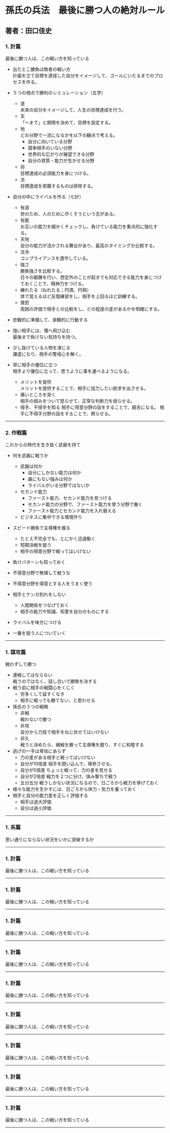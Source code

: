# 孫氏の兵法　最後に勝つ人の絶対ルール
## 著者：田口佳史

### 1. 計篇  
最後に勝つ人は、この戦い方を知っている  

- 出たとこ勝負は敗者の戦い方  
計画を立て目標を達成した自分をイメージして、ゴールにいたるまでのプロセスを作る。  

- ５つの視点で勝利のシミュレーション（五字）  
    - 道  
        未来の自分をイメージして、人生の目標達成を行う。  
    - 天  
        「～まで」と期限を決めて、目標を設定する。  
    - 地  
        どの分野で一流になるかを以下の観点で考える。  
        - 自分に向いている分野  
        - 競争相手のいない分野  
        - 世界的な広がりが展望できる分野  
        - 自分の資質・能力が生かせる分野  
    - 将  
        目標達成の必須能力を身につける。
    - 法  
        目標達成を邪魔するものは排除する。

- 自分の中にライバルを作る（七計）
    - 有道  
        世のため、人のために尽くそうという志がある。
    - 有能  
        お互いの能力を細かくチェックし、負けている能力を重点的に強化する。
    - 天地  
        自分の能力が活かされる舞台があり、最高のタイミングか比較する。
    - 法令  
        コンプライアンスを遵守している。
    - 強さ  
        勝負強さを比較する。  
        日々の鍛錬を行い、想定外のことが起きても対応できる能力を身につけておくことで、精神力をつける。
    - 練れたる（ねれたる；円満、円熟）  
        体で覚えるほど反復練習をし、相手を上回るほど訓練する。
    - 賞罰  
        周囲の評価で相手との比較をし、どの程度の差があるかを明確にする。

- 悲観的に準備して、楽観的に行動する  
- 強い相手には、懐へ飛び込む  
    最後まで負けない気持ちを持つ。
- 少し抜けている人物を演じる  
    謙虚になり、相手の警戒心を解く。
- 常に相手の優位に立つ  
    相手より優位に立って、思うように事を運べるようになる。  
    - メリットを提供  
        メリットを提供することで、相手に協力したい欲求を出させる。
    - 痛いところを突く  
        相手の弱みをついて怒らせて、正常な判断力を弱らせる。
    - 得手、不得手を知る
        相手に得意分野の話をすることで、饒舌になる。
        相手に不得手分野の話をすることで、黙らせる。


---
### 2. 作戦篇  
これからの時代を生き抜く武器を持て
- 何を武器に戦うか  
    - 武器は何か  
        - 自分にしかない能力は何か
        - 誰にもない強みは何か
        - ライバルがいる分野ではないか
    - セカンド能力  
        - ファースト能力、セカンド能力を見つける
        - セカンド能力の分野で、ファースト能力を使う分野で働く
        - ファースト能力とセカンド能力を入れ替える
     - ビジネスに集中できる環境作り

- スピード勝負で主導権を握る
    - たとえ不完全でも、とにかく迅速動く
    - 短期決戦を狙う
    - 相手の得意分野で戦ってはいけない
- 負けパターンも知っておく
- 不得意分野で無理して戦うな
- 不得意分野を得意とする人をうまく使う
- 相手とケンカ別れをしない
    - 人間関係をつなげておく
    - 相手の能力や知識、知恵を自分のものにする
- ライバルを味方につける
- 一番を狙う人についていく

---
### 1. 謀攻篇  
戦わずして勝つ
- 連戦してはならない  
戦うのではなく、話し合いで勝敗を決する
- 戦う前に相手の戦闘心をくじく
    - 労多くして益すくなき
    - 相手に戦っても勝てない、と思わせる
- 孫氏の３つの戦略
    - 非戦  
    戦わないで勝つ
    - 非攻  
    自分から力技で相手をねじ伏せてはいけない
    - 非久  
    戦うと決めたら、緒戦を勝って主導権を握り、すぐに和睦する
- 逃げの一手は卑怯にあらず
    - 力の差がある相手と戦ってはいけない
    - 自分が10倍差
    相手を囲い込んで、降参させる。
    - 自分が5倍差
    ちょっと戦って、力の差を見せる
    - 自分が2倍差
    戦力を２つに分け、挟み撃ちで戦う
    - 五分五分
    戦うしかない状況になるので、日ごろから戦力を挙げておく
- 様々な能力を生かすには、日ごろから体力・気力を養っておく
- 相手と自分の能力差を正しく評価する
    - 相手は過大評価
    - 自分は過小評価

---
### 1. 系篇  
思い通りにならない状況をいかに突破するか

---
### 1. 計篇  
最後に勝つ人は、この戦い方を知っている

---
### 1. 計篇  
最後に勝つ人は、この戦い方を知っている

---
### 1. 計篇  
最後に勝つ人は、この戦い方を知っている

---
### 1. 計篇  
最後に勝つ人は、この戦い方を知っている

---
### 1. 計篇  
最後に勝つ人は、この戦い方を知っている

---
### 1. 計篇  
最後に勝つ人は、この戦い方を知っている

---
### 1. 計篇  
最後に勝つ人は、この戦い方を知っている

---
### 1. 計篇  
最後に勝つ人は、この戦い方を知っている

---
### 1. 計篇  
最後に勝つ人は、この戦い方を知っている

---
